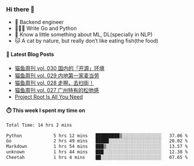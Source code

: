 ### Hi there 👋

- 🔧 Backend engineer
- 👨🏻‍💻 Write Go and Python
- 🔭 Know a little something about ML, DL(specially in NLP)
- 🐱 A cat by nature, but really don’t like eating fish(the food)

#### 📖 Latest Blog Posts
<!-- BLOG-POST-LIST:START -->
- [猫鱼周刊 vol. 030 国内的「开源」环境](https://ameow.xyz/archives/weekly-030)
- [猫鱼周刊 vol. 029 内地第一家麦当劳](https://ameow.xyz/archives/weekly-029)
- [猫鱼周刊 vol. 028 走啊，去扫街！](https://ameow.xyz/archives/weekly-028)
- [猫鱼周刊 vol. 027 广州特有的松弛感](https://ameow.xyz/archives/weekly-027)
- [Project Root Is All You Need](https://ameow.xyz/archives/project-root-is-all-you-need)
<!-- BLOG-POST-LIST:END -->

#### ⏱️ This week I spent my time on
<!--START_SECTION:waka-->

```txt
Total Time: 14 hrs 2 mins

Python            5 hrs 12 mins   █████████▒░░░░░░░░░░░░░░░   37.06 %
Go                2 hrs 49 mins   █████░░░░░░░░░░░░░░░░░░░░   20.02 %
Markdown          1 hrs 54 mins   ███▒░░░░░░░░░░░░░░░░░░░░░   13.57 %
unknown           1 hrs 44 mins   ███░░░░░░░░░░░░░░░░░░░░░░   12.38 %
Cheetah           1 hrs 4 mins    ██░░░░░░░░░░░░░░░░░░░░░░░   07.65 %
```

<!--END_SECTION:waka-->

<!--
**LeslieLeung/LeslieLeung** is a ✨ _special_ ✨ repository because its `README.md` (this file) appears on your GitHub profile.

Here are some ideas to get you started:

- 🔭 I’m currently working on ...
- 🌱 I’m currently learning ...
- 👯 I’m looking to collaborate on ...
- 🤔 I’m looking for help with ...
- 💬 Ask me about ...
- 📫 How to reach me: ...
- 😄 Pronouns: ...
- ⚡ Fun fact: ...
-->
